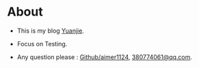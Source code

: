 # About

- This is my blog [Yuanjie](http://www.shiyuanjie.cn).

- Focus on Testing.

- Any question please : [Github/aimer1124](https://github.com/aimer1124), <380774061@qq.com>.
